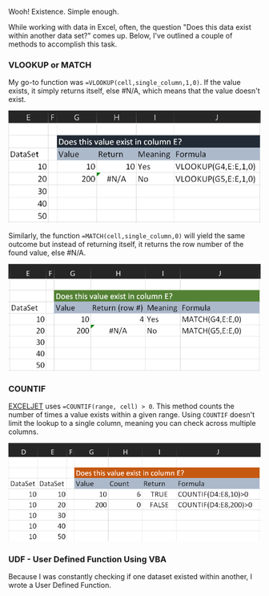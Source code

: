 ---
---

Wooh! Existence. Simple enough.

While working with data in Excel, often, the question "Does this data exist within another data set?" comes up. Below, I've outlined a couple of methods to accomplish this task.

### VLOOKUP or MATCH
My go-to function was `=VLOOKUP(cell,single_column,1,0)`. If the value exists, it simply returns itself, else #N/A, which means that the value doesn't exist.

![VLOOKUP](/assets/Exists_Using_VLOOKUP.PNG)

Similarly, the function `=MATCH(cell,single_column,0)` will yield the same outcome but instead of returning itself, it returns the row number of the found value, else #N/A.

![MATCH](/assets/Exists_Using_MATCH.PNG)

### COUNTIF

[EXCELJET](https://exceljet.net/formula/value-exists-in-a-range "Visit EXCELJET") uses `=COUNTIF(range, cell) > 0`. This method counts the number of times a value exists within a given range. Using `COUNTIF` doesn't limit the lookup to a single column, meaning you can check across multiple columns.

![COUNTIF](/assets/Exists_Using_COUNTIF.PNG)

### UDF - User Defined Function Using VBA

Because I was constantly checking if one dataset existed within another, I wrote a User Defined Function.

